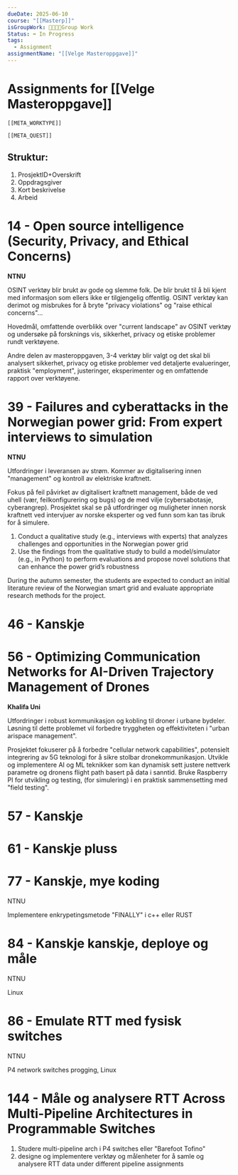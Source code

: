```yaml
---
dueDate: 2025-06-10
course: "[[Masterp]]"
isGroupWork: 👨‍👩‍👧‍👦Group Work
Status: ➡️ In Progress
tags:
  - Assignment
assignmentName: "[[Velge Masteroppgave]]"
---
```


# Assignments for [[Velge Masteroppgave]]
```meta-bind-embed
[[META_WORKTYPE]]
```
```meta-bind-embed
[[META_QUEST]]
```
## Struktur:
1. ProsjektID+Overskrift
2. Oppdragsgiver
3. Kort beskrivelse
4. Arbeid

# **14** - Open source intelligence (Security, Privacy, and Ethical Concerns)

**NTNU**

OSINT verktøy blir brukt av gode og slemme folk. De blir brukt til å bli kjent med informasjon som ellers ikke er tilgjengelig offentlig.
OSINT verktøy kan derimot og misbrukes for å bryte "privacy violations" og "raise ethical concerns"...

Hovedmål, omfattende overblikk over "current landscape" av OSINT verktøy og undersøke på forsknings vis, sikkerhet, privacy og etiske problemer rundt verktøyene.

Andre delen av masteroppgaven, 3-4 verktøy blir valgt og det skal bli analysert sikkerhet, privacy og etiske problemer ved detaljerte evalueringer, praktisk "employment", justeringer, eksperimenter og en omfattende rapport over verktøyene.

# **39** - Failures and cyberattacks in the Norwegian power grid: From expert interviews to simulation

**NTNU**

Utfordringer i leveransen av strøm. Kommer av digitalisering innen "management" og kontroll av elektriske kraftnett.

Fokus på feil påvirket av digitalisert kraftnett management, både de ved uhell (vær, feilkonfigurering og bugs) og de med vilje (cybersabotasje, cyberangrep).
Prosjektet skal se på utfordringer og muligheter innen norsk kraftnett ved intervjuer av norske eksperter og ved funn som kan tas ibruk for å simulere.

1. Conduct a qualitative study (e.g., interviews with experts) that analyzes challenges and opportunities in the Norwegian power grid 
2. Use the findings from the qualitative study to build a model/simulator (e.g., in Python) to perform evaluations and propose novel solutions that can enhance the power grid’s robustness

During the autumn semester, the students are expected to conduct an initial literature review of the Norwegian smart grid and evaluate appropriate research methods for the project.

# **46** - Kanskje

# **56** - Optimizing Communication Networks for AI-Driven Trajectory Management of Drones

**Khalifa Uni**

Utfordringer i robust kommunikasjon og kobling til droner i urbane bydeler. Løsning til dette problemet vil forbedre tryggheten og effektiviteten i "urban arispace management".

Prosjektet fokuserer på å forbedre "cellular network capabilities", potensielt integrering av 5G teknologi for å sikre stolbar dronekommunikasjon.
Utvikle og implementere AI og ML teknikker som kan dynamisk sett justere nettverk parametre og dronens flight path basert på data i sanntid.
Bruke Raspberry PI for utvikling og testing, (for simulering) i en praktisk sammensetting med "field testing". 

# **57** - Kanskje

# **61** - Kanskje pluss

# **77** - Kanskje, mye koding

NTNU

Implementere enkrypetingsmetode "FINALLY" i c++ eller RUST

# **84** - Kanskje kanskje, deploye og måle

NTNU

Linux

# **86** - Emulate RTT med fysisk switches

NTNU

P4 network switches progging, Linux

# **144** - Måle og analysere RTT Across Multi-Pipeline Architectures in Programmable Switches

1. Studere multi-pipeline arch i P4 switches eller "Barefoot Tofino"
2. designe og implementere verktøy og målenheter for å samle og analysere RTT data under different pipeline assignments
